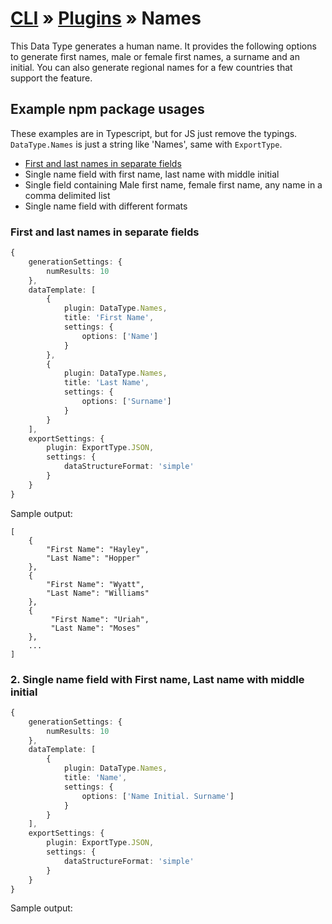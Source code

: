# [CLI](../../../../../cli/README.md) &raquo; [Plugins](../../../../../cli/PLUGINS.md) &raquo; Names

This Data Type generates a human name. It provides the following options to generate first names, male or female first
names, a surname and an initial. You can also generate regional names for a few countries that support the feature.

## Example npm package usages

These examples are in Typescript, but for JS just remove the typings. `DataType.Names` is just a string like 'Names', same with `ExportType`.

- [First and last names in separate fields](#first-and-last-names-in-separate-fields)
- Single name field with first name, last name with middle initial
- Single field containing Male first name, female first name, any name in a comma delimited list
- Single name field with different formats


### First and last names in separate fields

```typescript
{
    generationSettings: {
        numResults: 10
    },
    dataTemplate: [
        {
            plugin: DataType.Names,
            title: 'First Name',
            settings: {
                options: ['Name']
            }
        },
        {
            plugin: DataType.Names,
            title: 'Last Name',
            settings: {
                options: ['Surname']
            }
        }
    ],
    exportSettings: {
        plugin: ExportType.JSON,
        settings: {
            dataStructureFormat: 'simple'
        }
    }
}
```

Sample output:

```
[
    {
        "First Name": "Hayley",
        "Last Name": "Hopper"
    },
    {
        "First Name": "Wyatt",
        "Last Name": "Williams"
    },
    {
         "First Name": "Uriah",
         "Last Name": "Moses"
    },
    ...
]
```

### 2. Single name field with First name, Last name with middle initial

```typescript
{
    generationSettings: {
        numResults: 10
    },
    dataTemplate: [
        {
            plugin: DataType.Names,
            title: 'Name',
            settings: {
                options: ['Name Initial. Surname']
            }
        }
    ],
    exportSettings: {
        plugin: ExportType.JSON,
        settings: {
            dataStructureFormat: 'simple'
        }
    }
}
```

Sample output:

```

```
